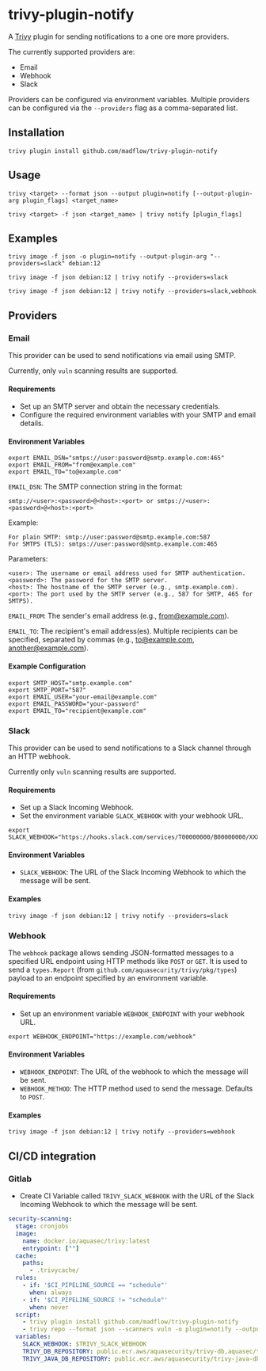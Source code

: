 # trivy-plugin-notify

A [Trivy](https://github.com/aquasecurity/trivy) plugin for sending notifications to a one ore more providers.

The currently supported providers are:

- Email
- Webhook
- Slack

Providers can be configured via environment variables.
Multiple providers can be configured via the `--providers` flag as a comma-separated list.

## Installation

```shell
trivy plugin install github.com/madflow/trivy-plugin-notify
```

## Usage

```shell
trivy <target> --format json --output plugin=notify [--output-plugin-arg plugin_flags] <target_name>
```

```shell
trivy <target> -f json <target_name> | trivy notify [plugin_flags]
```

## Examples

```shell
trivy image -f json -o plugin=notify --output-plugin-arg "--providers=slack" debian:12
```

```shell
trivy image -f json debian:12 | trivy notify --providers=slack
```

```shell
trivy image -f json debian:12 | trivy notify --providers=slack,webhook
```

## Providers

### Email

This provider can be used to send notifications via email using SMTP.

Currently, only `vuln` scanning results are supported.

#### Requirements

- Set up an SMTP server and obtain the necessary credentials.
- Configure the required environment variables with your SMTP and email details.

#### Environment Variables

```shell
export EMAIL_DSN="smtps://user:password@smtp.example.com:465"
export EMAIL_FROM="from@example.com"
export EMAIL_TO="to@example.com"
```

`EMAIL_DSN`: The SMTP connection string in the format:

```shell
smtp://<user>:<password>@<host>:<port> or smtps://<user>:<password>@<host>:<port>
```

Example:

    For plain SMTP: smtp://user:password@smtp.example.com:587
    For SMTPS (TLS): smtps://user:password@smtp.example.com:465

Parameters:

    <user>: The username or email address used for SMTP authentication.
    <password>: The password for the SMTP server.
    <host>: The hostname of the SMTP server (e.g., smtp.example.com).
    <port>: The port used by the SMTP server (e.g., 587 for SMTP, 465 for SMTPS).

`EMAIL_FROM`: The sender's email address (e.g., from@example.com).

`EMAIL_TO`: The recipient's email address(es). Multiple recipients can be specified, separated by commas (e.g., to@example.com, another@example.com).

#### Example Configuration

```shell
export SMTP_HOST="smtp.example.com"
export SMTP_PORT="587"
export EMAIL_USER="your-email@example.com"
export EMAIL_PASSWORD="your-password"
export EMAIL_TO="recipient@example.com"
```

### Slack

This provider can be used to send notifications to a Slack channel through an HTTP webhook.

Currently only `vuln` scanning results are supported.

#### Requirements

- Set up a Slack Incoming Webhook.
- Set the environment variable `SLACK_WEBHOOK` with your webhook URL.

```shell
export SLACK_WEBHOOK="https://hooks.slack.com/services/T00000000/B00000000/XXXXXXXXXXXXXXXXXXXXXXXX"
```

#### Environment Variables

- `SLACK_WEBHOOK`: The URL of the Slack Incoming Webhook to which the message will be sent.

#### Examples

```shell
trivy image -f json debian:12 | trivy notify --providers=slack
```

### Webhook

The `webhook` package allows sending JSON-formatted messages to a specified URL endpoint using HTTP methods like `POST` or `GET`. It is used to send a `types.Report` (from `github.com/aquasecurity/trivy/pkg/types`) payload to an endpoint specified by an environment variable.

#### Requirements

- Set up an environment variable `WEBHOOK_ENDPOINT` with your webhook URL.

```shell
export WEBHOOK_ENDPOINT="https://example.com/webhook"
```

#### Environment Variables

- `WEBHOOK_ENDPOINT`: The URL of the webhook to which the message will be sent.
- `WEBHOOK_METHOD`: The HTTP method used to send the message. Defaults to `POST`.

#### Examples

```shell
trivy image -f json debian:12 | trivy notify --providers=webhook
```

## CI/CD integration

### Gitlab

- Create CI Variable called `TRIVY_SLACK_WEBHOOK` with the URL of the Slack Incoming Webhook to which the message will be sent.

```yaml
security-scanning:
  stage: cronjobs
  image:
    name: docker.io/aquasec/trivy:latest
    entrypoint: [""]
  cache:
    paths:
      - .trivycache/
  rules:
    - if: '$CI_PIPELINE_SOURCE == "schedule"'
      when: always
    - if: '$CI_PIPELINE_SOURCE != "schedule"'
      when: never
  script:
    - trivy plugin install github.com/madflow/trivy-plugin-notify
    - trivy repo --format json --scanners vuln -o plugin=notify --output-plugin-arg "--providers=slack" --scanners secret .
  variables:
    SLACK_WEBHOOK: $TRIVY_SLACK_WEBHOOK
    TRIVY_DB_REPOSITORY: public.ecr.aws/aquasecurity/trivy-db,aquasec/trivy-db,ghcr.io/aquasecurity/trivy-db
    TRIVY_JAVA_DB_REPOSITORY: public.ecr.aws/aquasecurity/trivy-java-db,aquasec/trivy-java-db,ghcr.io/aquasecurity/trivy-java-db
```
